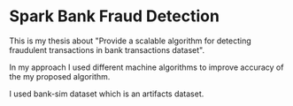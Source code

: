 # Spark Bank Fraud Detection

This is my thesis about "Provide a scalable algorithm for detecting fraudulent transactions in bank transactions dataset".

In my approach I used different machine algorithms to improve accuracy of the my proposed algorithm.

I used bank-sim dataset which is an artifacts dataset.